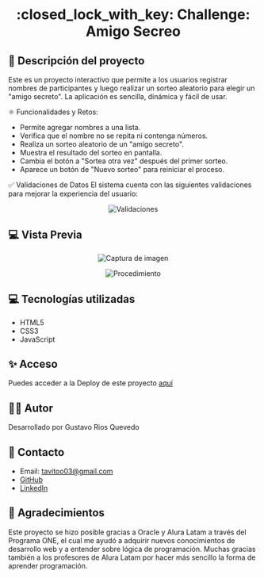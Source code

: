 <h1 align="center">:closed_lock_with_key: Challenge: Amigo Secreo</h1>

## :pencil: Descripción del proyecto
Este es un proyecto interactivo que permite a los usuarios registrar nombres de participantes y luego realizar un sorteo aleatorio para elegir un "amigo secreto". La aplicación es sencilla, dinámica y fácil de usar.

 ⚛️ Funcionalidades y Retos:
- Permite agregar nombres a una lista.
- Verifica que el nombre no se repita ni contenga números.
- Realiza un sorteo aleatorio de un "amigo secreto".
- Muestra el resultado del sorteo en pantalla.
- Cambia el botón a "Sortea otra vez" después del primer sorteo.
- Aparece un botón de "Nuevo sorteo" para reiniciar el proceso.

✅ Validaciones de Datos
El sistema cuenta con las siguientes validaciones para mejorar la experiencia del usuario:

<p align="center">
  <img src="https://github.com/user-attachments/assets/d27e90fc-93d1-4391-b1fa-5616d97279a2" alt="Validaciones">
</p>

## :computer: Vista Previa
<p align="center">
  <img src="https://github.com/user-attachments/assets/3f1b9ec8-a7ba-416d-9274-fca34e27a303" alt="Captura de imagen">
</p>
<p align="center">
  <img src="https://github.com/user-attachments/assets/cf72fee3-cf77-4fef-8345-fa606e00244a" alt="Procedimiento">
</p>


## :computer: Tecnologías utilizadas
- HTML5
- CSS3
- JavaScript

## :sparkles: Acceso
Puedes acceder a la Deploy de este proyecto <a target="_blank" href="https://gustav0-ri0s.github.io/challenge-amigo-secreto-one/">aquí</a>

## :man_student: Autor
Desarrollado por Gustavo Rios Quevedo

## :pushpin: Contacto
- Email: <a href="mailto: tavitoo03@gmail.com" target="_blank">tavitoo03@gmail.com</a>
- <a href="https://github.com/gustav0-ri0s">GitHub</a>
- <a href="https://www.linkedin.com/in/gustavoed4/">LinkedIn</a>

## :gift_heart: Agradecimientos
Este proyecto se hizo posible gracias a Oracle y Alura Latam a través del Programa ONE, el cual me ayudó a adquirir nuevos conocimientos de desarrollo web y a entender sobre lógica de programación. Muchas gracias también a los profesores de Alura Latam por hacer más sencillo la forma de aprender programación.

[## :trophy: INSIGNIA DE FINALIZACIÓN]: #
[<p align="center">]: #
 [ <img src="https://github.com/gustav0-ri0s/Challenge-Encriptador/blob/main/img/insignia-finish.png" alt="Insignia de Finalización">]: #
[</p>]: #

<!-- ![Image text](https://github.com/gustav0-ri0s/Challenge-Encriptador/blob/main/img/insignia-finish.png) -->
